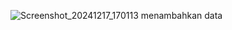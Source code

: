 ![Screenshot_20241217_170113](https://github.com/user-attachments/assets/9328d457-f436-4135-83a1-005e688f5801)
menambahkan data
